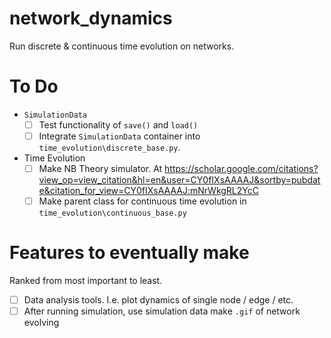 # network_dynamics
Run discrete &amp; continuous time evolution on networks.

# To Do
- `SimulationData`
    - [ ] Test functionality of `save()` and `load()`
    - [ ] Integrate `SimulationData` container into `time_evolution\discrete_base.py`.
- Time Evolution 
    - [ ] Make NB Theory simulator. At https://scholar.google.com/citations?view_op=view_citation&hl=en&user=CY0fIXsAAAAJ&sortby=pubdate&citation_for_view=CY0fIXsAAAAJ:mNrWkgRL2YcC
    - [ ] Make parent class for continuous time evolution in `time_evolution\continuous_base.py`

# Features to eventually make 
Ranked from most important to least.
- [ ] Data analysis tools. I.e. plot dynamics of single node / edge / etc.
- [ ] After running simulation, use simulation data make `.gif` of network evolving
